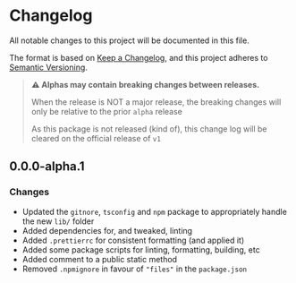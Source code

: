 <!--
Guiding Principles
- Changelogs are for humans, not machines.
- There should be an entry for every single version.
- The same types of changes should be grouped.
- Versions and sections should be linkable.
- The latest version comes first.
- The release date of each version is displayed.
- Mention whether you follow Semantic Versioning.

Types of changes
- Added for new features.
- Changed for changes in existing functionality.
- Deprecated for soon-to-be removed features.
- Removed for now removed features.
- Fixed for any bug fixes.
- Security in case of vulnerabilities.
- Breaking changes for break in new revision
- Other for notable changes that do not
 -->

# Changelog

All notable changes to this project will be documented in this file.

The format is based on [Keep a Changelog](https://keepachangelog.com/en/1.0.0/),
and this project adheres to [Semantic Versioning](https://semver.org/spec/v2.0.0.html).

> **⚠ Alphas may contain breaking changes between releases.**
>
> When the release is NOT a major release, the breaking changes will only be relative to the prior `alpha` release
>
> As this package is not released (kind of), this change log will be cleared on the official release of `v1`

## 0.0.0-alpha.1

### Changes

-   Updated the `gitnore`, `tsconfig` and `npm` package to appropriately handle the new `lib/` folder
-   Added dependencies for, and tweaked, linting
-   Added `.prettierrc` for consistent formatting (and applied it)
-   Added some package scripts for linting, formatting, building, etc
-   Added comment to a public static method
-   Removed `.npmignore` in favour of `"files"` in the `package.json`

<!--
## [1.0.0] - 2021-06-##

**This was the first release**

[unreleased]: https://github.com/olivierlacan/keep-a-changelog/compare/v1.0.0...development
[1.0.0]: https://github.com/olivierlacan/keep-a-changelog/release/tag/v1.0.0
 -->
